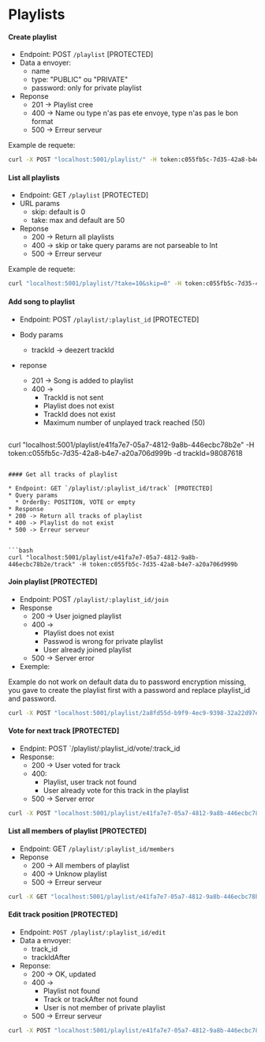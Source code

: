 # Playlists

#### Create playlist

* Endpoint: POST `/playlist` [PROTECTED]
* Data a envoyer:
    * name
    * type: "PUBLIC" ou "PRIVATE"
    * password: only for private playlist
* Reponse
    * 201 -> Playlist cree
    * 400 -> Name ou type n'as pas ete envoye, type n'as pas le bon format
    * 500 -> Erreur serveur

Example de requete:

```bash
curl -X POST "localhost:5001/playlist/" -H token:c055fb5c-7d35-42a8-b4e7-a20a706d999b -d name=playlist -d type=PUBLIC
```

#### List all playlists

* Endpoint: GET `/playlist` [PROTECTED]
* URL params
    * skip: default is 0
    * take: max and default are 50
* Reponse
    * 200 -> Return all playlists
    * 400 -> skip or take query params are not parseable to Int
    * 500 -> Erreur serveur

Example de requete:

```bash
curl "localhost:5001/playlist/?take=10&skip=0" -H token:c055fb5c-7d35-42a8-b4e7-a20a706d999b
```

#### Add song to playlist

* Endpoint: POST `/playlist/:playlist_id` [PROTECTED]
* Body params
  * trackId -> deezert trackId
* reponse
  * 201 -> Song is added to playlist
  * 400 ->
    * TrackId is not sent
    * Playlist does not exist
    * TrackId does not exist
    * Maximum number of unplayed track reached (50)

  ```bash
curl "localhost:5001/playlist/e41fa7e7-05a7-4812-9a8b-446ecbc78b2e" -H token:c055fb5c-7d35-42a8-b4e7-a20a706d999b -d trackId=98087618
  ```

#### Get all tracks of playlist

* Endpoint: GET `/playlist/:playlist_id/track` [PROTECTED]
* Query params
    * OrderBy: POSITION, VOTE or empty
* Response
  * 200 -> Return all tracks of playlist
  * 400 -> Playlist do not exist
  * 500 -> Erreur serveur


```bash
curl "localhost:5001/playlist/e41fa7e7-05a7-4812-9a8b-446ecbc78b2e/track" -H token:c055fb5c-7d35-42a8-b4e7-a20a706d999b
```
#### Join playlist [PROTECTED]

* Endpoint: POST `/playlist/:playlist_id/join`
* Response
    * 200 -> User joigned playlist
    * 400 ->
        * Playlist does not exist
        * Passwod is wrong for private playlist
        * User already joined playlist
    * 500 -> Server error
* Exemple:

Example do not work on default data du to password encryption missing, you gave to create the playlist first with a password and replace playlist_id and password.

```bash
curl -X POST "localhost:5001/playlist/2a8fd55d-b9f9-4ec9-9398-32a22d97e64c/join" -H token:c055fb5c-7d35-42a8-b4e7-a20a706d999b -d password=123
```

#### Vote for next track [PROTECTED]

* Endpint: POST `/playlist/:playlist_id/vote/:track_id
* Response:
    * 200 -> User voted for track
    * 400:
        * Playlist, user track not found
        * User already vote for this track in the playlist
    * 500 -> Server error

```bash
curl -X POST "localhost:5001/playlist/e41fa7e7-05a7-4812-9a8b-446ecbc78b2e/vote/48f0a90f-74d4-4eae-9f38-e1940bc62a4b" -H token:c055fb5c-7d35-42a8-b4e7-a20a706d999b
```

#### List all members of playlist [PROTECTED]

* Endpoint: GET `/playlist/:playlist_id/members`
* Reponse
    * 200 -> All members of playlist
    * 400 -> Unknow playlist
    * 500 -> Erreur serveur

```bash
curl -X GET "localhost:5001/playlist/e41fa7e7-05a7-4812-9a8b-446ecbc78b2e/members" -H token:c055fb5c-7d35-42a8-b4e7-a20a706d999b
```

#### Edit track position [PROTECTED]

* Endpoint: `POST /playlist/:playlist_id/edit`
* Data a envoyer:
    * track_id
    * trackIdAfter
* Reponse:
    * 200 -> OK, updated
    * 400 ->
        * Playlist not found
        * Track or trackAfter not found
        * User is not member of private playlist
    * 500 -> Erreur serveur

```bash
curl -X POST "localhost:5001/playlist/e41fa7e7-05a7-4812-9a8b-446ecbc78b2e/edit" -H token:c055fb5c-7d35-42a8-b4e7-a20a706d999b -d trackIdAfter=f77b7dce-74ed-4312-944f-340eb1d3f602 -d trackId=afd1b795-2ad2-44af-b9a6-c3910f3fe6ec
```
